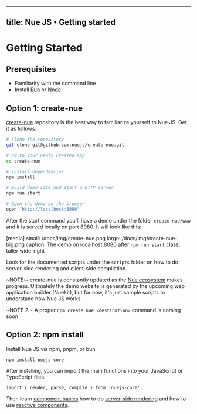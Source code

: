 
---
title: Nue JS • Getting started
---

# Getting Started

## Prerequisites

- Familiarity with the command line
- Install [Bun](//bun.sh) or [Node](//nodejs.org/en)


## Option 1: create-nue
[create-nue](//github.com/nuejs/create-nue) repository is the best way to familiarize yourself to Nue JS. Get it as follows:

``` sh
# clone the repository
git clone git@github.com:nuejs/create-nue.git

# cd to your newly created app
cd create-nue

# install dependencies
npm install

# Build demo site and start a HTTP server
npm run start

# Open the demo on the browser
open "http://localhost:8080"
```

After the start command you'll have a demo under the folder `create-nue/www` and it is served locally on port 8080. It will look like this:

[media]
  small: /docs/img/create-nue.png
  large: /docs/img/create-nue-big.png
  caption: The demo on localhost:8080 after `npm run start`
  class: taller wide-right


Look for the documented scripts under the `scripts` folder on how to do server-side rendering and client-side compilation.

~NOTE:~ create-nue is constantly updated as the [Nue ecosystem](/ecosystem/) makes progress. Ultimately the demo website is generated by the upcoming web application builder (Nuekit), but for now, it's just sample scripts to understand how Nue JS works.

~NOTE 2:~ A proper `npm create nue <destination>` command is coming soon

## Option 2: npm install
Install Nue JS via npm, pnpm, or bun

```
npm install nuejs-core
```

After installing, you can import the main functions into your  JavaScript or TypeScript files:

```
import { render, parse, compile } from 'nuejs-core'
```

Then learn [component basics](component-basics.html) how to do [server-side rendering](server-side-components.html) and how to use [reactive components](reactive-components.html).

